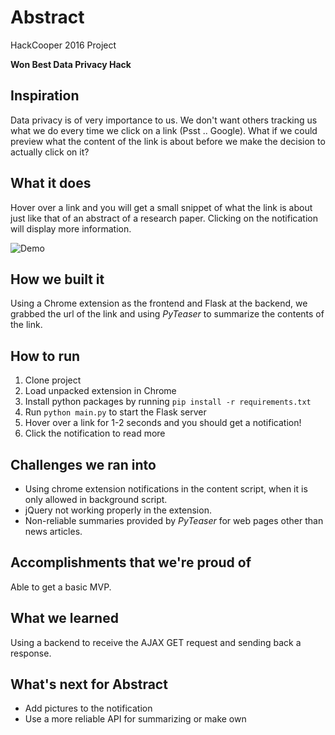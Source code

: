 # Abstract
HackCooper 2016 Project

**Won Best Data Privacy Hack**



## Inspiration
Data privacy is of very importance to us. We don't want others tracking us what we do every time we click on a link (Psst .. Google). What if we could preview what the content of the link is about before we make the decision to actually click on it?

## What it does
Hover over a link and you will get a small snippet of what the link is about just like that of an abstract of a research paper. Clicking on the notification will display more information.

![Demo](http://i.imgur.com/v3CBueV.png)


## How we built it
Using a Chrome extension as the frontend and Flask at the backend, we grabbed the url of the link and using _PyTeaser_ to summarize the contents of the link.

## How to run
1. Clone project
2. Load unpacked extension in Chrome
3. Install python packages by running ```pip install -r requirements.txt```
4. Run ```python main.py``` to start the Flask server
5. Hover over a link for 1-2 seconds and you should get a notification!
6. Click the notification to read more

## Challenges we ran into
* Using chrome extension notifications in the content script, when it is only allowed in background script.
* jQuery not working properly in the extension.
* Non-reliable summaries provided by _PyTeaser_ for web pages other than news articles.

## Accomplishments that we're proud of
Able to get a basic MVP.

## What we learned
Using a backend to receive the AJAX GET request and sending back a response.

## What's next for Abstract
* Add pictures to the notification
* Use a more reliable API for summarizing or make own

